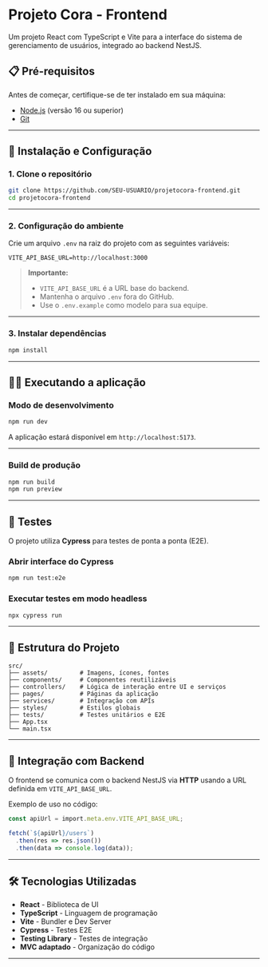 # Projeto Cora - Frontend

Um projeto React com TypeScript e Vite para a interface do sistema de gerenciamento de usuários, integrado ao backend NestJS.

## 📋 Pré-requisitos

Antes de começar, certifique-se de ter instalado em sua máquina:

* [Node.js](https://nodejs.org/) (versão 16 ou superior)
* [Git](https://git-scm.com/)

---

## 🚀 Instalação e Configuração

### 1. Clone o repositório

```bash
git clone https://github.com/SEU-USUARIO/projetocora-frontend.git
cd projetocora-frontend
```

---

### 2. Configuração do ambiente

Crie um arquivo `.env` na raiz do projeto com as seguintes variáveis:

```env
VITE_API_BASE_URL=http://localhost:3000
```

> **Importante:**
>
> * `VITE_API_BASE_URL` é a URL base do backend.
> * Mantenha o arquivo `.env` fora do GitHub.
> * Use o `.env.example` como modelo para sua equipe.

---

### 3. Instalar dependências

```bash
npm install
```

---

## 🏃‍♂️ Executando a aplicação

### Modo de desenvolvimento

```bash
npm run dev
```

A aplicação estará disponível em `http://localhost:5173`.

---

### Build de produção

```bash
npm run build
npm run preview
```

---

## 🧪 Testes

O projeto utiliza **Cypress** para testes de ponta a ponta (E2E).

### Abrir interface do Cypress

```bash
npm run test:e2e
```

### Executar testes em modo headless

```bash
npx cypress run
```

---

## 📁 Estrutura do Projeto

```
src/
├── assets/         # Imagens, ícones, fontes
├── components/     # Componentes reutilizáveis
├── controllers/    # Lógica de interação entre UI e serviços
├── pages/          # Páginas da aplicação
├── services/       # Integração com APIs
├── styles/         # Estilos globais
├── tests/          # Testes unitários e E2E
├── App.tsx
└── main.tsx
```

---

## 🔌 Integração com Backend

O frontend se comunica com o backend NestJS via **HTTP** usando a URL definida em `VITE_API_BASE_URL`.

Exemplo de uso no código:

```ts
const apiUrl = import.meta.env.VITE_API_BASE_URL;

fetch(`${apiUrl}/users`)
  .then(res => res.json())
  .then(data => console.log(data));
```

---

## 🛠️ Tecnologias Utilizadas

* **React** - Biblioteca de UI
* **TypeScript** - Linguagem de programação
* **Vite** - Bundler e Dev Server
* **Cypress** - Testes E2E
* **Testing Library** - Testes de integração
* **MVC adaptado** - Organização do código

---